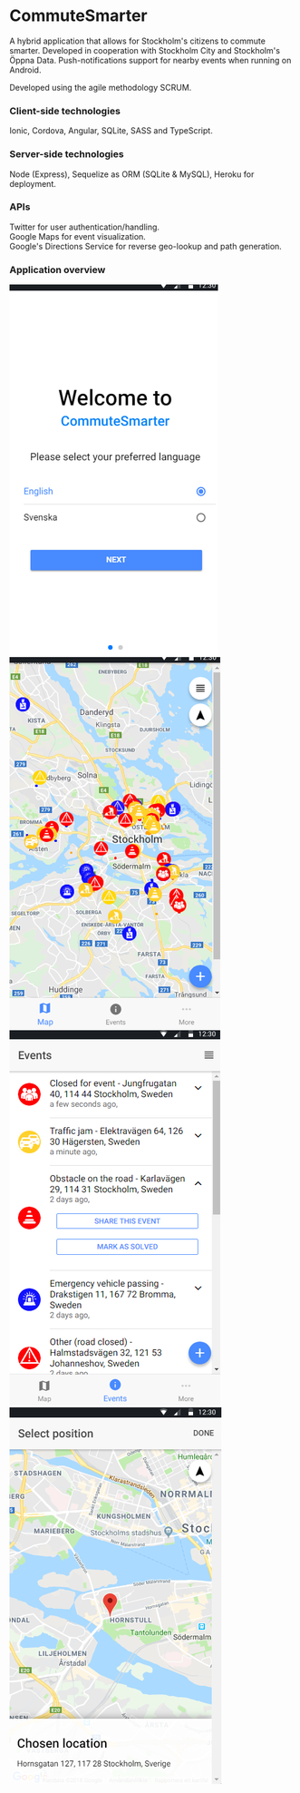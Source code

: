 # CommuteSmarter
A hybrid application that allows for Stockholm's citizens to commute smarter. 
Developed in cooperation with Stockholm City and Stockholm's Öppna Data. 
Push-notifications support for nearby events when running on Android.

Developed using the agile methodology SCRUM.

### Client-side technologies
Ionic, Cordova, Angular, SQLite, SASS and TypeScript.

### Server-side technologies
Node (Express), Sequelize as ORM (SQLite & MySQL), Heroku for deployment. 

### APIs

Twitter for user authentication/handling.                                                              
Google Maps for event visualization.                                                                                
Google's Directions Service for reverse geo-lookup and path generation.                                                      

### Application overview
![](Images/introduction.png) ![](Images/map.png) 
![](Images/events.png) ![](Images/reportevent.png)
